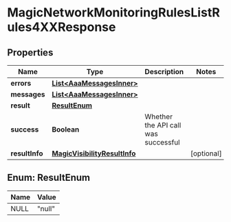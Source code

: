

# MagicNetworkMonitoringRulesListRules4XXResponse


## Properties

| Name | Type | Description | Notes |
|------------ | ------------- | ------------- | -------------|
|**errors** | [**List&lt;AaaMessagesInner&gt;**](AaaMessagesInner.md) |  |  |
|**messages** | [**List&lt;AaaMessagesInner&gt;**](AaaMessagesInner.md) |  |  |
|**result** | [**ResultEnum**](#ResultEnum) |  |  |
|**success** | **Boolean** | Whether the API call was successful |  |
|**resultInfo** | [**MagicVisibilityResultInfo**](MagicVisibilityResultInfo.md) |  |  [optional] |



## Enum: ResultEnum

| Name | Value |
|---- | -----|
| NULL | &quot;null&quot; |



